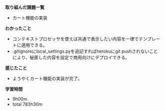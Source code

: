**取り組んだ課題一覧**
* カート機能の実装

**わかったこと**
* コンテキストプロセッサを使えば共通で表示したい内容を一律でテンプレートに適用できる。
* .gitignoreにlocal_settings.pyを追記すればherokuにgit pushされないことにより、秘匿した内容を設定で商用向けにデプロイできる。
  
**感じたこと**
* ようやくカート機能の実装が完了。

**学習時間**
* 9h00m
 * total 783h30m
